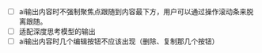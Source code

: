  - [ ] ai输出内容时不强制聚焦点跟随到内容最下方，用户可以通过操作滚动条来脱离跟随。
 - [ ] 适配深度思考模型的输出
 - [ ] ai输出内容时几个编辑按钮不应该出现（删除、复制那几个按钮）